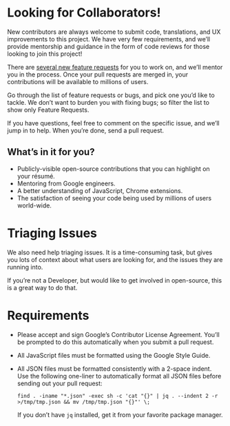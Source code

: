 # Looking for Collaborators!

New contributors are always welcome to submit code, translations, and UX improvements to this 
project. We have very few requirements, and we’ll provide mentorship and guidance in the form of
code reviews for those looking to join this project!

There are [several new feature requests](https://github.com/manastungare/google-calendar-crx/labels/Feature%20Request) for you to work on, and we’ll mentor you in the process. Once your pull requests are merged in, your contributions will be available to millions of users.

Go through the list of feature requests or bugs, and pick one you’d like to tackle. We don’t want to burden you with fixing bugs; so filter the list to show only Feature Requests. 

If you have questions, feel free to comment on the specific issue, and we’ll jump in to help. When you’re done, send a pull request.

## What’s in it for you?

* Publicly-visible open-source contributions that you can highlight on your résumé.
* Mentoring from Google engineers.
* A better understanding of JavaScript, Chrome extensions.
* The satisfaction of seeing your code being used by millions of users world-wide.

# Triaging Issues

We also need help triaging issues. It is a time-consuming task, but gives you lots of context about what users are looking for, and the issues they are running into.

If you’re not a Developer, but would like to get involved in open-source, this is a great way to do that.

# Requirements

- Please accept and sign Google’s Contributor License Agreement. You’ll be prompted to do this 
  automatically when you submit a pull request.

- All JavaScript files must be formatted using the Google Style Guide.

- All JSON files must be formatted consistently with a 2-space indent. Use the following one-liner
  to automatically format all JSON files before sending out your pull request:

    ```
    find . -iname "*.json" -exec sh -c 'cat "{}" | jq . --indent 2 -r >/tmp/tmp.json && mv /tmp/tmp.json "{}"' \;
    ```

  If you don’t have `jq` installed, get it from your favorite package manager.
